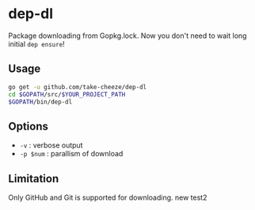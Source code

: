 # dep-dl
Package downloading from Gopkg.lock.
Now you don't need to wait long initial `dep ensure`!

## Usage
```bash
go get -u github.com/take-cheeze/dep-dl
cd $GOPATH/src/$YOUR_PROJECT_PATH
$GOPATH/bin/dep-dl
```

## Options
- `-v` : verbose output
- `-p $num` : parallism of download

## Limitation
Only GitHub and Git is supported for downloading.
new test2
